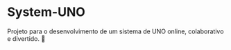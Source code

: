 # System-UNO
Projeto para o desenvolvimento de um sistema de UNO online, colaborativo e divertido. 🚀
